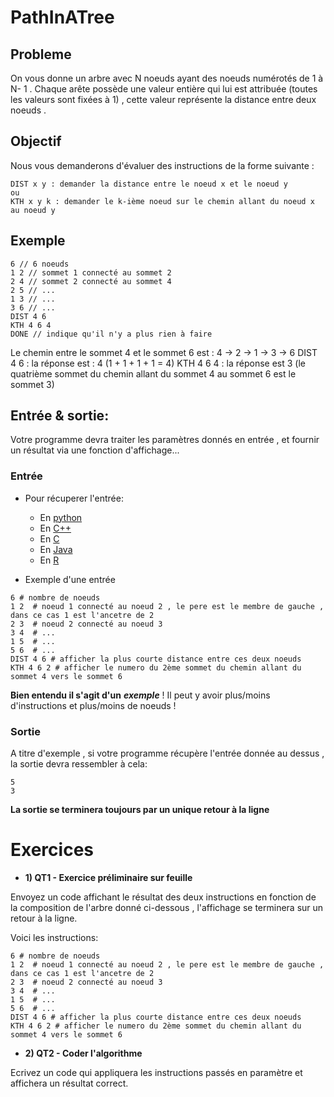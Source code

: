 # PathInATree

## Probleme
On vous donne un arbre avec N noeuds ayant des noeuds numérotés de 1 à N- 1 . Chaque arête possède une valeur entière qui lui est attribuée (toutes les valeurs sont fixées à 1) , cette valeur représente la distance entre deux noeuds .

## Objectif

Nous vous demanderons d'évaluer des instructions de la forme suivante :

    DIST x y : demander la distance entre le noeud x et le noeud y
    ou
    KTH x y k : demander le k-ième noeud sur le chemin allant du noeud x au noeud y


## Exemple

```
6 // 6 noeuds
1 2 // sommet 1 connecté au sommet 2
2 4 // sommet 2 connecté au sommet 4
2 5 // ...
1 3 // ...
3 6 // ...
DIST 4 6
KTH 4 6 4
DONE // indique qu'il n'y a plus rien à faire
```

Le chemin entre le sommet 4 et le sommet 6 est : 4 -> 2 -> 1 -> 3 -> 6
DIST 4 6 : la réponse est : 4 (1 + 1 + 1 + 1 = 4)
KTH 4 6 4 : la réponse est 3 (le quatrième sommet du chemin allant du sommet 4 au sommet 6 est le sommet 3)

## Entrée & sortie:

Votre programme devra traiter les paramètres donnés en entrée , et fournir un résultat via une fonction d'affichage...

### Entrée
+ Pour récuperer l'entrée:
  + En [python](https://github.com/GRnice/ConcoursJuin/blob/master/IO/entreePython.md  "python")
  + En [C++](https://github.com/GRnice/ConcoursJuin/blob/master/IO/entreeCPP.md  "C++")
  + En [C](https://github.com/GRnice/ConcoursJuin/blob/master/IO/entreeC.md "C")
  + En [Java](https://github.com/GRnice/ConcoursJuin/blob/master/IO/entreeJava.md "Java")
  + En [R](https://github.com/GRnice/ConcoursJuin/blob/master/IO/entreeR.md "Java")

+ Exemple d'une entrée
```
6 # nombre de noeuds
1 2  # noeud 1 connecté au noeud 2 , le pere est le membre de gauche , dans ce cas 1 est l'ancetre de 2
2 3  # noeud 2 connecté au noeud 3
3 4  # ...
1 5  # ...
5 6  # ...
DIST 4 6 # afficher la plus courte distance entre ces deux noeuds
KTH 4 6 2 # afficher le numero du 2ème sommet du chemin allant du sommet 4 vers le sommet 6
```
  
  **Bien entendu il s'agit d'un** ***exemple*** ! Il peut y avoir plus/moins d'instructions et plus/moins de noeuds !
  
### Sortie
A titre d'exemple , si votre programme récupère l'entrée donnée au dessus , la sortie devra ressembler à cela:
```
5
3

```
**La sortie se terminera toujours par un unique retour à la ligne**

# Exercices

+ **1) QT1 - Exercice préliminaire sur feuille**


Envoyez un code affichant le résultat des deux instructions en fonction de la composition de l'arbre donné ci-dessous , l'affichage se terminera sur un retour à la ligne.

Voici les instructions:

```
6 # nombre de noeuds
1 2  # noeud 1 connecté au noeud 2 , le pere est le membre de gauche , dans ce cas 1 est l'ancetre de 2
2 3  # noeud 2 connecté au noeud 3
3 4  # ...
1 5  # ...
5 6  # ...
DIST 4 6 # afficher la plus courte distance entre ces deux noeuds
KTH 4 6 2 # afficher le numero du 2ème sommet du chemin allant du sommet 4 vers le sommet 6
```

+ **2) QT2 - Coder l'algorithme**

Ecrivez un code qui appliquera les instructions passés en paramètre et affichera un résultat correct.
